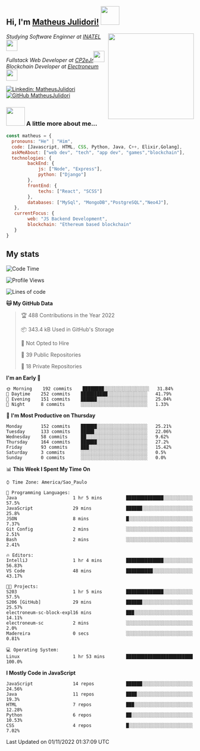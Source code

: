 <h2> Hi, I'm <a href="https://matheusjulidori.github.io" target="_blank">Matheus Julidori!</a> <img src="https://media.giphy.com/media/12oufCB0MyZ1Go/giphy.gif" width="50"></h2>
<img align='right' src="https://media.giphy.com/media/3oKIPnAiaMCws8nOsE/giphy.gif" width="230" height="auto">
<p><em>Studying Software Enginner at <a href="http://www.inatel.br" target="_blank">INATEL</a><img src="https://media.giphy.com/media/fYSnHlufseco8Fh93Z/giphy.gif" width="30"></br>
  Fullstack Web Developer at <a href="http://www.cp2ejr.com.br" target="_blank">CP2eJr</a><img src="https://media.giphy.com/media/WUlplcMpOCEmTGBtBW/giphy.gif" width="30"></br>
  Blockchain Developer at <a href="https://www.electroneum.com" target="_blank">Electroneum</a><img src="https://media.giphy.com/media/WUlplcMpOCEmTGBtBW/giphy.gif" width="30"> 
</em></p>

[![Linkedin: MatheusJulidori](https://img.shields.io/badge/-MatheusJulidori-blue?style=flat-square&logo=Linkedin&logoColor=white&link=https://www.linkedin.com/in/MatheusJulidori/)](https://www.linkedin.com/in/MatheusJulidori/)
[![GitHub MatheusJulidori](https://img.shields.io/github/followers/matheusjulidori?label=follow&style=social)](https://github.com/MatheusJulidori)


### <img src="https://media.giphy.com/media/VgCDAzcKvsR6OM0uWg/giphy.gif" width="50"> A little more about me...  

```javascript
const matheus = {
  pronouns: "He" | "Him",
  code: [Javascript, HTML, CSS, Python, Java, C++, Elixir,Golang],
  askMeAbout: ["web dev", "tech", "app dev", "games","blockchain"],
  technologies: {
        backEnd: {
            js: ["Node", "Express"],
            python: ["Django"]
        },
        frontEnd: {
            techs: ["React", "SCSS"]
        },
        databases: ["MySql", "MongoDB","PostgreSQL","Neo4J"],
   },
   currentFocus: {
        web: "JS Backend Development",
        blockchain: "Ethereum based blockchain"
   }
}
```
<h2>My stats</h2>

<!--START_SECTION:waka-->
![Code Time](http://img.shields.io/badge/Code%20Time-227%20hrs%2031%20mins-blue)

![Profile Views](http://img.shields.io/badge/Profile%20Views-0-blue)

![Lines of code](https://img.shields.io/badge/From%20Hello%20World%20I%27ve%20Written-667%20Thousand%20lines%20of%20code-blue)

**🐱 My GitHub Data** 

> 🏆 488 Contributions in the Year 2022
 > 
> 📦 343.4 kB Used in GitHub's Storage 
 > 
> 🚫 Not Opted to Hire
 > 
> 📜 39 Public Repositories 
 > 
> 🔑 18 Private Repositories  
 > 
**I'm an Early 🐤** 

```text
🌞 Morning    192 commits    ████████░░░░░░░░░░░░░░░░░   31.84% 
🌆 Daytime    252 commits    ██████████░░░░░░░░░░░░░░░   41.79% 
🌃 Evening    151 commits    ██████░░░░░░░░░░░░░░░░░░░   25.04% 
🌙 Night      8 commits      ░░░░░░░░░░░░░░░░░░░░░░░░░   1.33%

```
📅 **I'm Most Productive on Thursday** 

```text
Monday       152 commits    ██████░░░░░░░░░░░░░░░░░░░   25.21% 
Tuesday      133 commits    █████░░░░░░░░░░░░░░░░░░░░   22.06% 
Wednesday    58 commits     ██░░░░░░░░░░░░░░░░░░░░░░░   9.62% 
Thursday     164 commits    ██████░░░░░░░░░░░░░░░░░░░   27.2% 
Friday       93 commits     ███░░░░░░░░░░░░░░░░░░░░░░   15.42% 
Saturday     3 commits      ░░░░░░░░░░░░░░░░░░░░░░░░░   0.5% 
Sunday       0 commits      ░░░░░░░░░░░░░░░░░░░░░░░░░   0.0%

```


📊 **This Week I Spent My Time On** 

```text
⌚︎ Time Zone: America/Sao_Paulo

💬 Programming Languages: 
Java                     1 hr 5 mins         ██████████████░░░░░░░░░░░   57.5% 
JavaScript               29 mins             ██████░░░░░░░░░░░░░░░░░░░   25.8% 
JSON                     8 mins              █░░░░░░░░░░░░░░░░░░░░░░░░   7.37% 
Git Config               2 mins              ░░░░░░░░░░░░░░░░░░░░░░░░░   2.51% 
Bash                     2 mins              ░░░░░░░░░░░░░░░░░░░░░░░░░   2.41%

🔥 Editors: 
IntelliJ                 1 hr 4 mins         ██████████████░░░░░░░░░░░   56.83% 
VS Code                  48 mins             ██████████░░░░░░░░░░░░░░░   43.17%

🐱‍💻 Projects: 
S203                     1 hr 5 mins         ██████████████░░░░░░░░░░░   57.5% 
S206 [GitHub]            29 mins             ██████░░░░░░░░░░░░░░░░░░░   25.57% 
electroneum-sc-block-expl16 mins             ███░░░░░░░░░░░░░░░░░░░░░░   14.11% 
electroneum-sc           2 mins              ░░░░░░░░░░░░░░░░░░░░░░░░░   2.0% 
Madereira                0 secs              ░░░░░░░░░░░░░░░░░░░░░░░░░   0.81%

💻 Operating System: 
Linux                    1 hr 53 mins        █████████████████████████   100.0%

```

**I Mostly Code in JavaScript** 

```text
JavaScript               14 repos            ██████░░░░░░░░░░░░░░░░░░░   24.56% 
Java                     11 repos            ████░░░░░░░░░░░░░░░░░░░░░   19.3% 
HTML                     7 repos             ███░░░░░░░░░░░░░░░░░░░░░░   12.28% 
Python                   6 repos             ██░░░░░░░░░░░░░░░░░░░░░░░   10.53% 
CSS                      4 repos             █░░░░░░░░░░░░░░░░░░░░░░░░   7.02%

```



 Last Updated on 01/11/2022 01:37:09 UTC
<!--END_SECTION:waka-->
